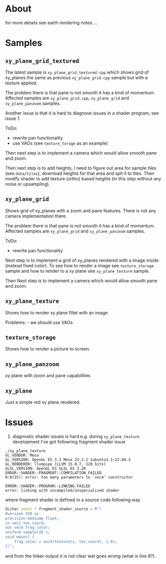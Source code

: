 # About
for more details see earth rendering notes ...

# Samples

## `xy_plane_grid_textured`

The latest sample is `xy_plane_grid_textured.cpp` which shows grid of xy_planes the same as previous `xy_plane_grid.cpp` sample but with a texture applied.

The problem there is that pane is not smooth it has a kind of momentum. Affected samples are `xy_plane_grid.cpp`, `xy_plane_grid` and `xy_plane_panzoom` samples.

Another issue is that it is hard to diagnose issues in a shader program, see issue 1.

ToDo:
- rewrite pan functionality
- use VAOs (see `texture_torage` as an example)


Then next step is to implement a camera which would allow smooth pane and zoom.

Then next step is to add heights, I need to figure out area for sample tiles (see `data/tiles`), download heights for that area and spit it to tiles. Then modify shader to add texture (ortho) based heights (in this step without any noise or upsampling).


## `xy_plane_grid`

Shows grid of xy_planes with a zoom and pane features. There is not any camera implementation there.

The problem there is that pane is not smooth it has a kind of momentum. Affected samples are `xy_plane_grid` and `xy_plane_panzoom` samples.

ToDo:
- rewrite pan functionality

Next step is to implement a grid of xy_planes rendered with a image inside (instead fixed color). To see how to render a image see `texture_storage` sample and how to render to a xy plane see `xy_plane_texture` sample.

Then Next step is to implement a camera which would allow smooth pane and zoom.


## `xy_plane_texture`

Shows how to render xy plane fillet with an image

Problems: 
	- we should use VAOs

## `texture_storage`

Shows how to render a picture to screen.


## `xy_plane_panzoom`

xy plane with zoom and pane capabilities


## `xy_plane`

Just a simple red xy plane rendered.


# Issues

1. diagnostic shader issues is hard e.g. during `xy_plane_texture` development I've got followring fragment shader issue

```console
./xy_plane_texture 
GL_VENDOR: Mesa
GL_VERSION: OpenGL ES 3.2 Mesa 23.2.1-1ubuntu3.1~22.04.2
GL_RENDERER: llvmpipe (LLVM 15.0.7, 128 bits)
GLSL_VERSION: OpenGL ES GLSL ES 3.20
ERROR::SHADER::FRAGMENT::COMPILATION_FAILED
0:8(15): error: too many parameters to `vec4' constructor

ERROR::SHADER::PROGRAM::LINKING_FAILED
error: linking with uncompiled/unspecialized shader
```

where fragment shader is defined in a source code following way

```cpp
GLchar const * fragment_shader_source = R"(
#version 320 es
precision mediump float;
in vec2 tex_coord;
out vec4 frag_color;
uniform sampler2D s;
void main() {
    frag_color = vec4(texture(s, tex_coord), 1.0);
})";
```

and from the linker output it is not clear wat goes wrong (what is line 8?).